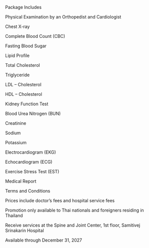 ﻿Package Includes

Physical Examination by an Orthopedist and Cardiologist	

Chest X-ray	

Complete Blood Count (CBC)	

Fasting Blood Sugar	

Lipid Profile	

Total Cholesterol	

Triglyceride	

LDL – Cholesterol	

HDL – Cholesterol	

Kidney Function Test	

Blood Urea Nitrogen (BUN)	

Creatinine	

Sodium	

Potassium	

Electrocardiogram (EKG)	

Echocardiogram (ECG)	

Exercise Stress Test (EST)	

Medical Report	

Terms and Conditions



Prices include doctor’s fees and hospital service fees 

Promotion only available to Thai nationals and foreigners residing in Thailand

Receive services at the Spine and Joint Center, 1st floor, Samitivej Srinakarin Hospital

Available through December 31, 2027


